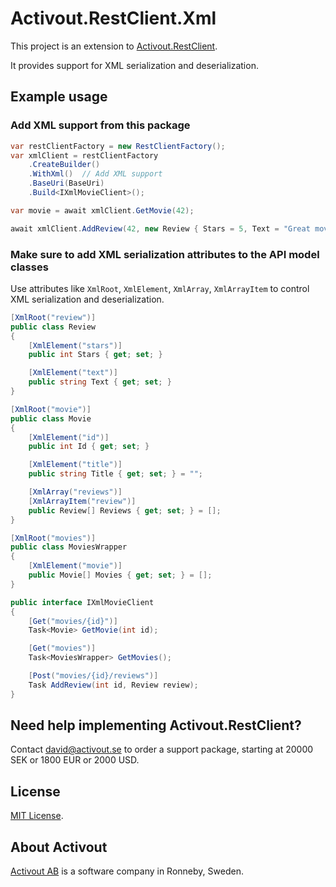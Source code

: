 # Activout.RestClient.Xml

This project is an extension to [Activout.RestClient](https://www.nuget.org/packages/Activout.RestClient/). 

It provides support for XML serialization and deserialization.

## Example usage

### Add XML support from this package

```C#
var restClientFactory = new RestClientFactory();
var xmlClient = restClientFactory
    .CreateBuilder()
    .WithXml()  // Add XML support
    .BaseUri(BaseUri)
    .Build<IXmlMovieClient>();

var movie = await xmlClient.GetMovie(42);

await xmlClient.AddReview(42, new Review { Stars = 5, Text = "Great movie!" });
```

### Make sure to add XML serialization attributes to the API model classes

Use attributes like `XmlRoot`, `XmlElement`, `XmlArray`, `XmlArrayItem` to control XML serialization and deserialization.

```C#
[XmlRoot("review")]
public class Review
{
    [XmlElement("stars")]
    public int Stars { get; set; }

    [XmlElement("text")]
    public string Text { get; set; }
}

[XmlRoot("movie")]
public class Movie
{
    [XmlElement("id")]
    public int Id { get; set; }

    [XmlElement("title")]
    public string Title { get; set; } = "";

    [XmlArray("reviews")]
    [XmlArrayItem("review")]
    public Review[] Reviews { get; set; } = [];
}

[XmlRoot("movies")]
public class MoviesWrapper
{
    [XmlElement("movie")] 
    public Movie[] Movies { get; set; } = [];
}

public interface IXmlMovieClient
{
    [Get("movies/{id}")]
    Task<Movie> GetMovie(int id);

    [Get("movies")]
    Task<MoviesWrapper> GetMovies();

    [Post("movies/{id}/reviews")]
    Task AddReview(int id, Review review);
}
```

## Need help implementing Activout.RestClient?

Contact [david@activout.se](mailto:david@activout.se) to order a support package, starting at 20000 SEK or 1800 EUR or 2000 USD.

## License

[MIT License](LICENSE).

## About Activout
[Activout AB](http://activout.se) is a software company in Ronneby, Sweden.
